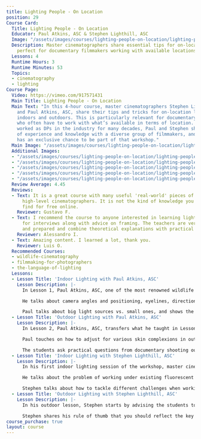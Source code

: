```yaml
---
title: Lighting People - On Location
position: 29
Course Card:
  Title: Lighting People - On Location
  Educator: Paul Atkins, ASC & Stephen Lighthill, ASC
  Image: "/assets/images/courses/lighting-people-on-location/lighting-people-on-location.jpg"
  Description: Master cinematographers share essential tips for on-location lighting,
    perfect for documentary filmmakers working with available locations.
  Lessons: 4
  Runtime Hours: 3
  Runtime Minutes: 53
  Topics:
  - cinematography
  - lighting
Course Page:
  Video: https://vimeo.com/917571431
  Main Title: Lighting People - On Location
  Main Text: "In this 4-hour course, master cinematographers Stephen Lighthill, ASC,
    and Paul Atkins, ASC, share their tips and tricks for on-location lighting, both
    indoors and outdoors. This is particularly relevant for documentary filmmakers,
    who often have to work with what’s available in terms of location. \n\nHaving
    worked as DPs in the industry for many decades, Paul and Stephen share a wealth
    of experience and knowledge with a diverse group of filmmakers, and the MZed audience
    has an exclusive chance to be part of that workshop."
  Main Image: "/assets/images/courses/lighting-people-on-location/lighting-people-on-location-1.jpg"
  Additional Images:
  - "/assets/images/courses/lighting-people-on-location/lighting-people-on-location-2.jpg"
  - "/assets/images/courses/lighting-people-on-location/lighting-people-on-location-3.jpg"
  - "/assets/images/courses/lighting-people-on-location/lighting-people-on-location-4.jpg"
  - "/assets/images/courses/lighting-people-on-location/lighting-people-on-location-5.jpg"
  - "/assets/images/courses/lighting-people-on-location/lighting-people-on-location-6.jpg"
  Review Average: 4.45
  Reviews:
  - Text: It is a great course with many useful 'real-world' pieces of advice from
      high-level cinematographers. It is not the kind of knowledge you can easily
      find for free online.
    Reviewer: Gustavo F.
  - Text: I recommend the course to anyone interested in learning lighting techniques
      for interviews along with advice on framing. The teachers are very professional
      and prepared and combine theoretical explanations with practical examples.
    Reviewer: Alessandro I.
  - Text: Amazing content. I learned a lot, thank you.
    Reviewer: Luis O.
  Recommended Courses:
  - wildlife-cinematography
  - filmmaking-for-photographers
  - the-language-of-lighting
  Lessons:
  - Lesson Title: 'Indoor Lighting with Paul Atkins, ASC'
    Lesson Description: |-
      In Lesson 1, Paul Atkins, ASC, one of the most renowned wildlife cinematographers in the world, teaches indoor on-location lighting of people to a diverse group of young filmmakers. 

      He talks about camera angles and positioning, eyelines, direction of the light, and achieving naturalistic looking lighting depending on your location. He experiments with the positioning of the key light and how it changes the look of the subject in front of the camera including how shadows fall. 

      Paul talks about big light sources vs. small ones, and shows the effect of reflecting surfaces as well as spill light, and how to control it with black floppies, and so much more. At the end of the session, he answers lots of student questions on lighting and shooting interviews.
  - Lesson Title: 'Outdoor Lighting with Paul Atkins, ASC'
    Lesson Description: |-
      In Lesson 2, Paul Atkins, ASC, transfers what he taught in Lesson 1 into a very simple and everyday outdoors situation during harsh sunlight. He deals with getting an acceptable image and explains why he recommends always shooting into the sun outdoors. 

      Paul touches on how to adjust for various skin complexions in outdoor lighting, and how to get more contrast even on light skin tones when the sun is out. In conversation with the students, they also discuss what to do if it's overcast and how to change the setup. The importance of having eyelight is mentioned and explained how to achieve it in any situation. Diffusing sunlight is shown in practice with frames and diffusion. 

      The students ask practical questions from documentary shooting outdoors - how to shoot interviews on a boat, for example. Paul also goes into practical considerations like choosing the right time of day for an interview, the right location, the right clothing for interviewees, and so on. Lighting is also creating shade when needed to create contrast, especially outside, and using reflectors to create a natural looking image without artificial light (or as a fill light).
  - Lesson Title: 'Indoor Lighting with Stephen Lighthill, ASC'
    Lesson Description: |-
      In his first indoor lighting session of the workshop, master cinematographer and former ASC president Stephen Lighthill, ASC, challenges the students to tell him what their plan is to light the room, and then gives his comments about their suggestions. 

      He talks about the problem of working under existing fluorescent tubes in a room when you are shooting an interview on-location, and how to manage different circumstances - lights you can swap vs. lights you have to live with, and how you can modify their look. 

      Stephen talks about how to tackle different challenges when working with windows - in shot and off shot. They talk about working with multiple cameras in an interview and what compromises that would mean for the lighting setup. They run through various focal lengths and show the different effect that has on the face in front of the camera in combination with the lighting. Towards the end of the lesson, Stephen shows how to light a setup at a bar.
  - Lesson Title: 'Outdoor Lighting with Stephen Lighthill, ASC'
    Lesson Description: |-
      In his outdoor lesson, Stephen starts by advising the students to look at the direction the sun is moving and plan for that. He then proceeds to talk about the sweet spot of various lenses and how to find it - and what not to do with them. 

      Stephen shares his rule of thumb that you should reflect the key light in order to get a natural looking fill light. He talks about the importance of eye light and shows his favorite positioning of a key light - in this case, a large white bounce board. They then swap to a strong LED light and show how easily a portrait shot will look "lit" outside if not used correctly. Stephen talks about the importance of consistency in lighting, framing and lens selection within one production, and much more.
course_purchase: true
layout: course
---
```



